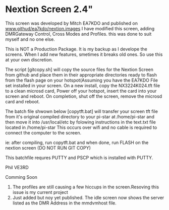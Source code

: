# Nextion Screen  2.4"
This screen was developed by Mitch EA7KDO and published on www.githud/ea7kdo/nextion.images
I have modified this screen, adding DMRGateway Control, Cross Modes and Profiles. this was done  to suit myself and no one else.

This is NOT a Production Package. It is my backup as I develope the screens. When I add new features, smetimes it breaks old ones. So use this at your own discretion.

The script [gitcopy.sh] will copy the source files for the Nextion Screen from github and place them in their appropriate directories ready to flash from the flash page on your hotspot(Assuming you have the EA7KDO File set installed in your screen.
On a new install, copy the NX3224K024.tft file to a clean microsd card, Power off your hotspot, insert the card into your screen and reboot. On completion, shut off the screen, remove the microsd card and reboot.

The batch file shwown below [copytft.bat] will transfer your screen tft file from it's original compiled directory to your pi-star at /home/pi-star
and then move it into /usr/local/etc by folowing instructions in the text.txt file located in /home/pi-star This occurs over wifi and no cable is required to connect the computer to the screen.

ie: after compiling, run copytft.bat and when done, run FLASH on the nextion screen (DO NOT RUN GIT COPY)

This batchfile requres PUTTY and PSCP which is installed with PUTTY.

Phil VE3RD


Comming Soon
1) The profiles are still causing a few hiccups in the screen.Resoving this issue is my current project
2) Just added but noy yet published. The idle screen now shows the server listed as the DMR Address in the mmdvmhost file.

